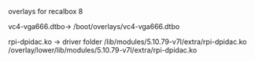 overlays for recalbox 8

vc4-vga666.dtbo-> /boot/overlays/vc4-vga666.dtbo

rpi-dpidac.ko -> driver folder
/lib/modules/5.10.79-v7l/extra/rpi-dpidac.ko
/overlay/lower/lib/modules/5.10.79-v7l/extra/rpi-dpidac.ko
